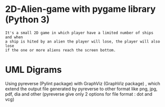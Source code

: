 # 2D-Alien-game with pygame library (Python 3)
    It's a small 2D game in which player have a limited number of ships and when
    a ship is hited by an alien the player will lose, the player will also lose
    if the one or more aliens reach the screen bottom.

# UML Digrams
 Using pyreverse (Pylint package) with GraphViz (GraphViz package) , which extend the output file generated by pyreverse to other format like png, jpg, pdf, dia and other (pyreverse give only 2 options for file format : dot and vcg)
